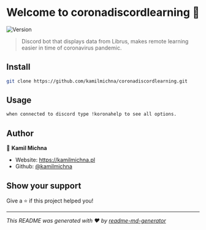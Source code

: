 <h1 align="center">Welcome to coronadiscordlearning 👋</h1>
<p>
  <img alt="Version" src="https://img.shields.io/badge/version-1.0-blue.svg?cacheSeconds=2592000" />
</p>

> Discord bot that displays data from Librus, makes remote learning easier in time of coronavirus pandemic.

## Install

```sh
git clone https://github.com/kamilmichna/coronadiscordlearning.git
```

## Usage

```sh
when connected to discord type !koronahelp to see all options.
```

## Author

👤 **Kamil Michna**

* Website: https://kamilmichna.pl
* Github: [@kamilmichna](https://github.com/kamilmichna)

## Show your support

Give a ⭐️ if this project helped you!

***
_This README was generated with ❤️ by [readme-md-generator](https://github.com/kefranabg/readme-md-generator)_